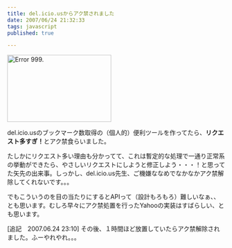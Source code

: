 ```yaml
---
title: del.icio.usからアク禁されました
date: 2007/06/24 21:32:33
tags: javascript
published: true

---
```


<p><a href="http://www.flickr.com/photos/katsuma/610954130/" title="Photo Sharing"><img src="http://farm2.static.flickr.com/1282/610954130_9999243432_m.jpg" width="240" height="155" alt="Error 999." /></a></p>

<p>del.icio.usのブックマーク数取得の（個人的）便利ツールを作ってたら、<strong>リクエスト多すぎ！</strong>とアク禁食らいました。</p>

<p>たしかにリクエスト多い理由も分かってて、これは暫定的な処理で一通り正常系の挙動ができたら、やさしいリクエストにしようと修正しよう・・・！と思ってた矢先の出来事。しっかし、del.icio.us先生、ご機嫌ななめでなかなかアク禁解除してくれないです。。。</p>

<p>でもこういうのを目の当たりにするとAPIって（設計もろもろ）難しいなぁ、、とも思います。むしろ早々にアク禁処置を行ったYahooの実装はすばらしい、とも思います。</p>

<p>[追記　2007.06.24 23:10] その後、１時間ほど放置していたらアク禁解除されました。ふーやれやれ。。。</p>

